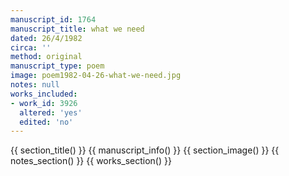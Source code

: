 ```yaml
---
manuscript_id: 1764
manuscript_title: what we need
dated: 26/4/1982
circa: ''
method: original
manuscript_type: poem
image: poem1982-04-26-what-we-need.jpg
notes: null
works_included:
- work_id: 3926
  altered: 'yes'
  edited: 'no'
---
```


{{ section_title() }}
{{ manuscript_info() }}
{{ section_image() }}
{{ notes_section() }}
{{ works_section() }}

